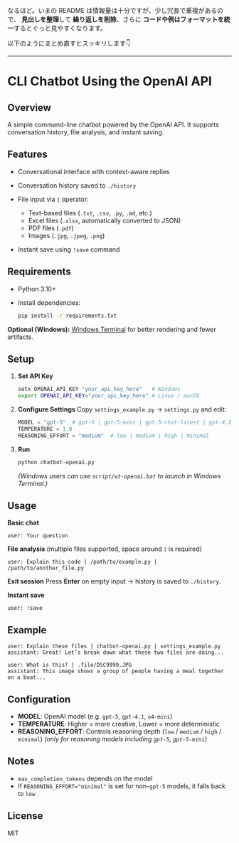 なるほど。いまの README は情報量は十分ですが、少し冗長で重複があるので、
**見出しを整理**して **繰り返しを削除**、さらに **コードや例はフォーマットを統一**するとぐっと見やすくなります。

以下のようにまとめ直すとスッキリします👇

---

# CLI Chatbot Using the OpenAI API

## Overview

A simple command-line chatbot powered by the OpenAI API.
It supports conversation history, file analysis, and instant saving.

## Features

* Conversational interface with context-aware replies
* Conversation history saved to `./history`
* File input via `|` operator:

  * Text-based files (`.txt`, `.csv`, `.py`, `.md`, etc.)
  * Excel files (`.xlsx`, automatically converted to JSON)
  * PDF files (`.pdf`)
  * Images (`.jpg`, `.jpeg`, `.png`)
* Instant save using `!save` command

## Requirements

* Python 3.10+
* Install dependencies:

  ```bash
  pip install -r requirements.txt
  ```

**Optional (Windows):**
[Windows Terminal](https://apps.microsoft.com/detail/windows-terminal/9N0DX20HK701) for better rendering and fewer artifacts.

## Setup

1. **Set API Key**

   ```bash
   setx OPENAI_API_KEY "your_api_key_here"   # Windows
   export OPENAI_API_KEY="your_api_key_here" # Linux / macOS
   ```

2. **Configure Settings**
   Copy `settings_example.py` → `settings.py` and edit:

   ```python
   MODEL = "gpt-5"  # gpt-5 | gpt-5-mini | gpt-5-chat-latest | gpt-4.1 | gpt-4.1-mini | o4-mini | o3 | gpt-4o
   TEMPERATURE = 1.0
   REASONING_EFFORT = "medium"  # low | medium | high | minimal
   ```

3. **Run**

   ```bash
   python chatbot-openai.py
   ```

   *(Windows users can use `script/wt-openai.bat` to launch in Windows Terminal.)*

## Usage

**Basic chat**

```plaintext
user: Your question
```

**File analysis** (multiple files supported, space around `|` is required)

```plaintext
user: Explain this code | /path/to/example.py | /path/to/another_file.py
```

**Exit session**
Press **Enter** on empty input → history is saved to `./history`.

**Instant save**

```plaintext
user: !save
```

## Example

```plaintext
user: Explain these files | chatbot-openai.py | settings_example.py
assistant: Great! Let’s break down what these two files are doing...

user: What is this? | .file/DSC9999.JPG
assistant: This image shows a group of people having a meal together on a boat...
```

## Configuration

* **MODEL**: OpenAI model (e.g. `gpt-5`, `gpt-4.1`, `o4-mini`)
* **TEMPERATURE**: Higher = more creative, Lower = more deterministic
* **REASONING\_EFFORT**: Controls reasoning depth (`low` / `medium` / `high` / `minimal`)
  *(only for reasoning models including `gpt-5`, `gpt-5-mini`)*

## Notes

* `max_completion_tokens` depends on the model
* If `REASONING_EFFORT="minimal"` is set for non-`gpt-5` models, it falls back to `low`

## License

MIT